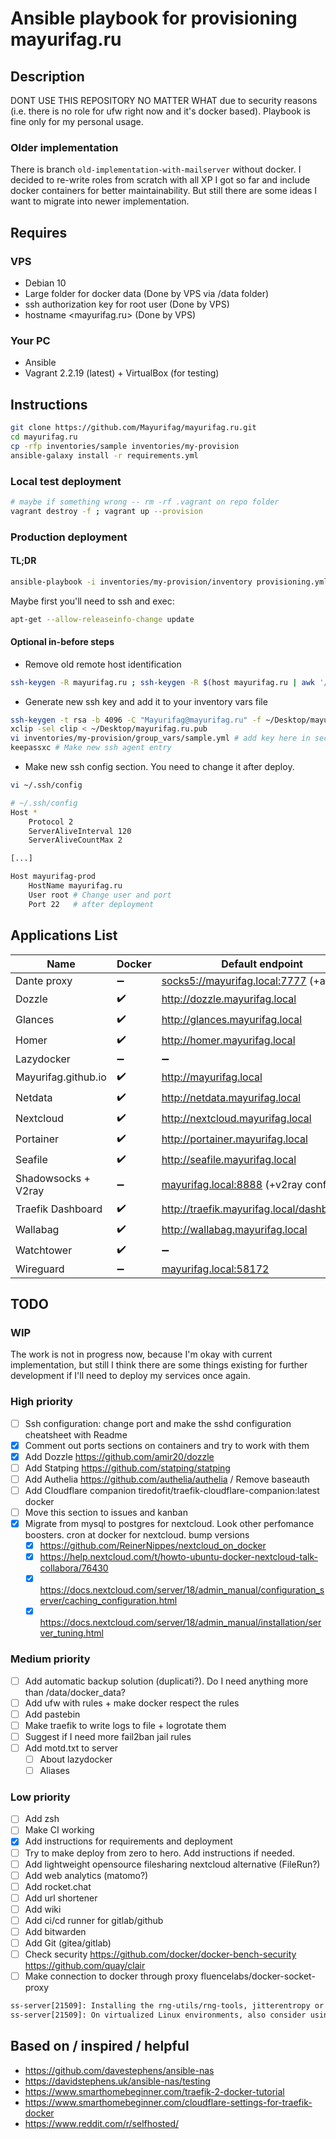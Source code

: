 # Ansible playbook for provisioning mayurifag.ru

## Description

DONT USE THIS REPOSITORY NO MATTER WHAT due to security reasons (i.e. there
is no role for ufw right now and it's docker based). Playbook is fine only for
my personal usage.

### Older implementation

There is branch `old-implementation-with-mailserver` without docker. I decided
to re-write roles from scratch with all XP I got so far and include docker
containers for better maintainability. But still there are some ideas I want to
migrate into newer implementation.

## Requires

### VPS

- Debian 10
- Large folder for docker data (Done by VPS via /data folder)
- ssh authorization key for root user (Done by VPS)
- hostname <mayurifag.ru> (Done by VPS)

### Your PC

- Ansible
- Vagrant 2.2.19 (latest) + VirtualBox (for testing)

## Instructions

```sh
git clone https://github.com/Mayurifag/mayurifag.ru.git
cd mayurifag.ru
cp -rfp inventories/sample inventories/my-provision
ansible-galaxy install -r requirements.yml
```

### Local test deployment

```sh
# maybe if something wrong -- rm -rf .vagrant on repo folder
vagrant destroy -f ; vagrant up --provision
```

### Production deployment

#### TL;DR

```sh
ansible-playbook -i inventories/my-provision/inventory provisioning.yml
```

Maybe first you'll need to ssh and exec:

```sh
apt-get --allow-releaseinfo-change update
```

#### Optional in-before steps

- Remove old remote host identification

```sh
ssh-keygen -R mayurifag.ru ; ssh-keygen -R $(host mayurifag.ru | awk '/has address/ {print $4}')
```

- Generate new ssh key and add it to your inventory vars file

```sh
ssh-keygen -t rsa -b 4096 -C "Mayurifag@mayurifag.ru" -f ~/Desktop/mayurifag.ru
xclip -sel clip < ~/Desktop/mayurifag.ru.pub
vi inventories/my-provision/group_vars/sample.yml # add key here in section
keepassxc # Make new ssh agent entry
```

- Make new ssh config section. You need to change it after deploy.

```sh
vi ~/.ssh/config

# ~/.ssh/config
Host *
    Protocol 2
    ServerAliveInterval 120
    ServerAliveCountMax 2

[...]

Host mayurifag-prod
    HostName mayurifag.ru
    User root # Change user and port
    Port 22   # after deployment
```

## Applications List

| Name                | Docker             | Default endpoint                              | App. Port          |
| ------------------- | ------------------ | --------------------------------------------- | ------------------ |
| Dante proxy         | :heavy_minus_sign: | <socks5://mayurifag.local:7777> (+auth)       | 7777               |
| Dozzle              | :heavy_check_mark: | <http://dozzle.mayurifag.local>               | 8080               |
| Glances             | :heavy_check_mark: | <http://glances.mayurifag.local>              | 61208/61209        |
| Homer               | :heavy_check_mark: | <http://homer.mayurifag.local>                | 8080               |
| Lazydocker          | :heavy_minus_sign: | :heavy_minus_sign:                            | :heavy_minus_sign: |
| Mayurifag.github.io | :heavy_check_mark: | <http://mayurifag.local>                      | 8005               |
| Netdata             | :heavy_check_mark: | <http://netdata.mayurifag.local>              | 19999              |
| Nextcloud           | :heavy_check_mark: | <http://nextcloud.mayurifag.local>            | 80                 |
| Portainer           | :heavy_check_mark: | <http://portainer.mayurifag.local>            | 9000               |
| Seafile             | :heavy_check_mark: | <http://seafile.mayurifag.local>              | 80                 |
| Shadowsocks + V2ray | :heavy_minus_sign: | <mayurifag.local:8888> (+v2ray config)        | 8888               |
| Traefik Dashboard   | :heavy_check_mark: | <http://traefik.mayurifag.local/dashboard/#/> | 8080 (?)           |
| Wallabag            | :heavy_check_mark: | <http://wallabag.mayurifag.local>             | 80                 |
| Watchtower          | :heavy_check_mark: | :heavy_minus_sign:                            | :heavy_minus_sign: |
| Wireguard           | :heavy_minus_sign: | <mayurifag.local:58172>                       | 58172              |

## TODO

### WIP

The work is not in progress now, because I'm okay with current implementation,
but still I think there are some things existing for further development if I'll
need to deploy my services once again.

### High priority

- [ ] Ssh configuration: change port and make the sshd configuration cheatsheet with Readme
- [x] Comment out ports sections on containers and try to work with them
- [x] Add Dozzle <https://github.com/amir20/dozzle>
- [ ] Add Statping <https://github.com/statping/statping>
- [ ] Add Authelia <https://github.com/authelia/authelia> / Remove baseauth
- [ ] Add Cloudflare companion tiredofit/traefik-cloudflare-companion:latest docker
- [ ] Move this section to issues and kanban
- [x] Migrate from mysql to postgres for nextcloud. Look other perfomance boosters. cron at docker for nextcloud. bump versions
  - [x] <https://github.com/ReinerNippes/nextcloud_on_docker>
  - [x] <https://help.nextcloud.com/t/howto-ubuntu-docker-nextcloud-talk-collabora/76430>
  - [x] <https://docs.nextcloud.com/server/18/admin_manual/configuration_server/caching_configuration.html>
  - [x] <https://docs.nextcloud.com/server/18/admin_manual/installation/server_tuning.html>

### Medium priority

- [ ] Add automatic backup solution (duplicati?). Do I need anything more than
      /data/docker_data?
- [ ] Add ufw with rules + make docker respect the rules
- [ ] Add pastebin
- [ ] Make traefik to write logs to file + logrotate them
- [ ] Suggest if I need more fail2ban jail rules
- [ ] Add motd.txt to server
  - [ ] About lazydocker
  - [ ] Aliases

### Low priority

- [ ] Add zsh
- [ ] Make CI working
- [x] Add instructions for requirements and deployment
- [ ] Try to make deploy from zero to hero. Add instructions if needed.
- [ ] Add lightweight opensource filesharing nextcloud alternative (FileRun?)
- [ ] Add web analytics (matomo?)
- [ ] Add rocket.chat
- [ ] Add url shortener
- [ ] Add wiki
- [ ] Add ci/cd runner for gitlab/github
- [ ] Add bitwarden
- [ ] Add Git (gitea/gitlab)
- [ ] Check security <https://github.com/docker/docker-bench-security> <https://github.com/quay/clair>
- [ ] Make connection to docker through proxy fluencelabs/docker-socket-proxy

```txt
ss-server[21509]: Installing the rng-utils/rng-tools, jitterentropy or haveged packages may help.
ss-server[21509]: On virtualized Linux environments, also consider using virtio-rng.
```

## Based on / inspired / helpful

- <https://github.com/davestephens/ansible-nas>
- <https://davidstephens.uk/ansible-nas/testing>
- <https://www.smarthomebeginner.com/traefik-2-docker-tutorial>
- <https://www.smarthomebeginner.com/cloudflare-settings-for-traefik-docker>
- <https://www.reddit.com/r/selfhosted/>
